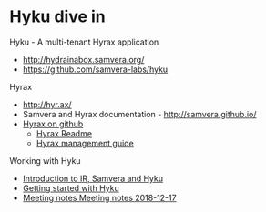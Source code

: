 # Hyku dive in

Hyku - A multi-tenant Hyrax application
 * http://hydrainabox.samvera.org/
 * https://github.com/samvera-labs/hyku

Hyrax
 * http://hyr.ax/
 * Samvera and Hyrax documentation - http://samvera.github.io/
 * [Hyrax on github](https://github.com/samvera/hyrax/)
    * [Hyrax Readme](https://github.com/samvera/hyrax/blob/master/README.md)
    * [Hyrax management guide](https://github.com/samvera/hyrax/wiki/Hyrax-Management-Guide)

Working with Hyku
 * [Introduction to IR, Samvera and Hyku](https://github.com/CottageLabs/hyku_dive_in/blob/master/presentations/introduction.pdf)
 * [Getting started with Hyku](https://github.com/CottageLabs/hyku_dive_in/wiki/Getting-started-with-Hyku)
 * [Meeting notes Meeting notes 2018-12-17](https://github.com/CottageLabs/hyku_dive_in/wiki/Meeting-notes---2018-12-17)

